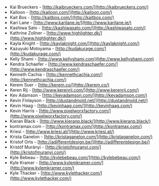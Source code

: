  * Kai Brueckers - [http://kaibrueckers.com/](http://kaibrueckers.com/)
 * Kailoon - [http://kailoon.com/](http://kailoon.com/)
 * Kait Bos - [http://kaitbos.com/](http://kaitbos.com/)
 * Kari Lane - [http://www.karilane.ie/](http://www.karilane.ie/)
 * Kashiwa Sato - [http://kashiwasato.com/](http://kashiwasato.com/)
 * Kathrine Zollner - [http://www.highlighter.dk/](http://www.highlighter.dk/)
 * Kayla Knight - [http://kaylaknight.com/](http://kaylaknight.com/)
 * Kazuyuki Motoyama - [http://kudakurage.com/](http://kudakurage.com/)
 * Kelly Shami - [http://www.kellyshami.com](http://www.kellyshami.com)
 * Kendra Schaefer - [http://www.kendraschaefer.com/](http://www.kendraschaefer.com/)
 * Kenneth Cachia - [http://kennethcachia.com/](http://kennethcachia.com/)
 * Kerem Suer - [http://kerem.co/](http://kerem.co/)
 * Keren Rij - [http://www.kerenrij.com/](http://www.kerenrij.com/)
 * Kev Adamson - [http://kevadamson.com/](http://kevadamson.com/)
 * Kevin Finlayson - [http://dustandmold.net/](http://dustandmold.net/)
 * Kevin Haag - [http://kevinhaag.com/](http://kevinhaag.com/)
 * Kevin Harris - [http://www.pixelworxfactory.com/](http://www.pixelworxfactory.com/)
 * Kieran Black - [http://www.kieranp.black/](http://www.kieranp.black/)
 * kontramax.com - [http://kontramax.com/](http://kontramax.com/)
 * Kriesi - [http://www.kriesi.at/](http://www.kriesi.at/)
 * Krista Ganelon - [http://kristaganelon.com/](http://kristaganelon.com/)
 * Kristof Orts - [http://adifferentdesign.be/](http://adifferentdesign.be/)
 * Kristóf Murányi - [http://kristofmuranyi.com/](http://kristofmuranyi.com/)
 * Kyle Bebeau - [http://kylebebeau.com/](http://kylebebeau.com/)
 * Kyle Kramer - [http://www.kylemkramer.com/](http://www.kylemkramer.com/)
 * Kyle Thacker - [http://www.kylethacker.com/](http://www.kylethacker.com/)
